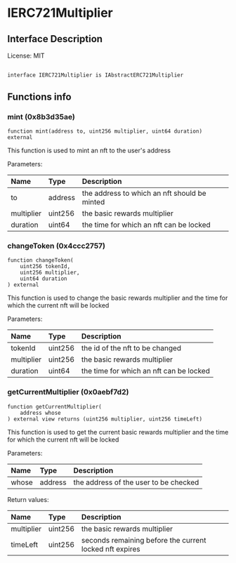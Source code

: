 # IERC721Multiplier

## Interface Description


License: MIT

## 

```solidity
interface IERC721Multiplier is IAbstractERC721Multiplier
```


## Functions info

### mint (0x8b3d35ae)

```solidity
function mint(address to, uint256 multiplier, uint64 duration) external
```

This function is used to mint an nft to the user's address


Parameters:

| Name       | Type    | Description                                   |
| :--------- | :------ | :-------------------------------------------- |
| to         | address | the address to which an nft should be minted  |
| multiplier | uint256 | the basic rewards multiplier                  |
| duration   | uint64  | the time for which an nft can be locked       |

### changeToken (0x4ccc2757)

```solidity
function changeToken(
    uint256 tokenId,
    uint256 multiplier,
    uint64 duration
) external
```

This function is used to change the basic rewards multiplier and the time for which the current nft will be locked


Parameters:

| Name       | Type    | Description                             |
| :--------- | :------ | :-------------------------------------- |
| tokenId    | uint256 | the id of the nft to be changed         |
| multiplier | uint256 | the basic rewards multiplier            |
| duration   | uint64  | the time for which an nft can be locked |

### getCurrentMultiplier (0x0aebf7d2)

```solidity
function getCurrentMultiplier(
    address whose
) external view returns (uint256 multiplier, uint256 timeLeft)
```

This function is used to get the current basic rewards multiplier and the time for which the current nft will be locked


Parameters:

| Name  | Type    | Description                            |
| :---- | :------ | :------------------------------------- |
| whose | address | the address of the user to be checked  |


Return values:

| Name       | Type    | Description                                             |
| :--------- | :------ | :------------------------------------------------------ |
| multiplier | uint256 | the basic rewards multiplier                            |
| timeLeft   | uint256 | seconds remaining before the current locked nft expires |

